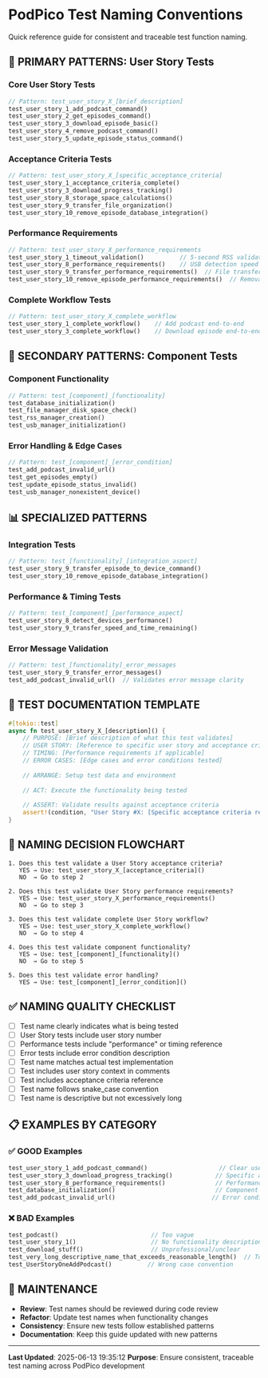 # PodPico Test Naming Conventions

Quick reference guide for consistent and traceable test function naming.

## 🎯 PRIMARY PATTERNS: User Story Tests

### Core User Story Tests
```rust
// Pattern: test_user_story_X_[brief_description]
test_user_story_1_add_podcast_command()
test_user_story_2_get_episodes_command() 
test_user_story_3_download_episode_basic()
test_user_story_4_remove_podcast_command()
test_user_story_5_update_episode_status_command()
```

### Acceptance Criteria Tests
```rust
// Pattern: test_user_story_X_[specific_acceptance_criteria]
test_user_story_1_acceptance_criteria_complete()
test_user_story_3_download_progress_tracking()
test_user_story_8_storage_space_calculations()
test_user_story_9_transfer_file_organization()
test_user_story_10_remove_episode_database_integration()
```

### Performance Requirements
```rust
// Pattern: test_user_story_X_performance_requirements
test_user_story_1_timeout_validation()          // 5-second RSS validation
test_user_story_8_performance_requirements()    // USB detection speed
test_user_story_9_transfer_performance_requirements()  // File transfer timing
test_user_story_10_remove_episode_performance_requirements()  // Removal speed
```

### Complete Workflow Tests
```rust
// Pattern: test_user_story_X_complete_workflow  
test_user_story_1_complete_workflow()    // Add podcast end-to-end
test_user_story_3_complete_workflow()    // Download episode end-to-end
```

## 🔧 SECONDARY PATTERNS: Component Tests

### Component Functionality
```rust
// Pattern: test_[component]_[functionality]
test_database_initialization()
test_file_manager_disk_space_check()
test_rss_manager_creation()
test_usb_manager_initialization()
```

### Error Handling & Edge Cases
```rust
// Pattern: test_[component]_[error_condition]
test_add_podcast_invalid_url()
test_get_episodes_empty()
test_update_episode_status_invalid()
test_usb_manager_nonexistent_device()
```

## 📊 SPECIALIZED PATTERNS

### Integration Tests
```rust
// Pattern: test_[functionality]_[integration_aspect]
test_user_story_9_transfer_episode_to_device_command()
test_user_story_10_remove_episode_database_integration()
```

### Performance & Timing Tests
```rust
// Pattern: test_[component]_[performance_aspect]
test_user_story_8_detect_devices_performance()
test_user_story_9_transfer_speed_and_time_remaining()
```

### Error Message Validation
```rust  
// Pattern: test_[functionality]_error_messages
test_user_story_9_transfer_error_messages()
test_add_podcast_invalid_url()  // Validates error message clarity
```

## 📝 TEST DOCUMENTATION TEMPLATE

```rust
#[tokio::test]
async fn test_user_story_X_[description]() {
    // PURPOSE: [Brief description of what this test validates]
    // USER STORY: [Reference to specific user story and acceptance criteria]
    // TIMING: [Performance requirements if applicable]
    // ERROR CASES: [Edge cases and error conditions tested]
    
    // ARRANGE: Setup test data and environment
    
    // ACT: Execute the functionality being tested
    
    // ASSERT: Validate results against acceptance criteria
    assert!(condition, "User Story #X: [Specific acceptance criteria reference]");
}
```

## 🎯 NAMING DECISION FLOWCHART

```
1. Does this test validate a User Story acceptance criteria?
   YES → Use: test_user_story_X_[acceptance_criteria]()
   NO  → Go to step 2

2. Does this test validate User Story performance requirements?
   YES → Use: test_user_story_X_performance_requirements()
   NO  → Go to step 3

3. Does this test validate complete User Story workflow?
   YES → Use: test_user_story_X_complete_workflow()
   NO  → Go to step 4

4. Does this test validate component functionality?
   YES → Use: test_[component]_[functionality]()
   NO  → Go to step 5

5. Does this test validate error handling?
   YES → Use: test_[component]_[error_condition]()
```

## ✅ NAMING QUALITY CHECKLIST

- [ ] Test name clearly indicates what is being tested
- [ ] User Story tests include user story number
- [ ] Performance tests include "performance" or timing reference
- [ ] Error tests include error condition description
- [ ] Test name matches actual test implementation
- [ ] Test includes user story context in comments
- [ ] Test includes acceptance criteria reference
- [ ] Test name follows snake_case convention
- [ ] Test name is descriptive but not excessively long

## 📋 EXAMPLES BY CATEGORY

### ✅ GOOD Examples
```rust
test_user_story_1_add_podcast_command()                    // Clear user story link
test_user_story_3_download_progress_tracking()            // Specific acceptance criteria
test_user_story_8_performance_requirements()              // Performance focus
test_database_initialization()                            // Component functionality
test_add_podcast_invalid_url()                           // Error condition
```

### ❌ BAD Examples
```rust
test_podcast()                          // Too vague
test_user_story_1()                     // No functionality description
test_download_stuff()                   // Unprofessional/unclear
test_very_long_descriptive_name_that_exceeds_reasonable_length()  // Too long
test_UserStoryOneAddPodcast()          // Wrong case convention
```

## 🔄 MAINTENANCE

- **Review**: Test names should be reviewed during code review
- **Refactor**: Update test names when functionality changes
- **Consistency**: Ensure new tests follow established patterns
- **Documentation**: Keep this guide updated with new patterns

---
**Last Updated**: 2025-06-13 19:35:12
**Purpose**: Ensure consistent, traceable test naming across PodPico development 